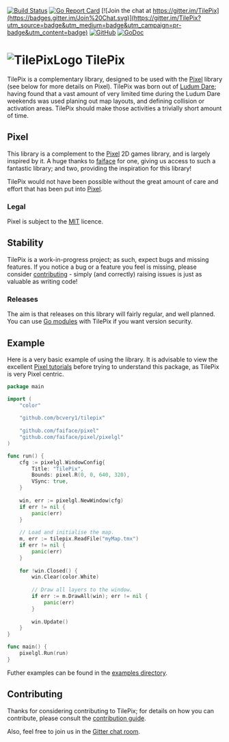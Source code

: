 [![Build Status](https://travis-ci.org/bcvery1/tilepix.svg?branch=master)](https://travis-ci.org/bcvery1/tilepix)
[![Go Report Card](https://goreportcard.com/badge/github.com/bcvery1/tilepix)](https://goreportcard.com/report/github.com/bcvery1/tilepix)
[![Join the chat at https://gitter.im/TilePix](https://badges.gitter.im/Join%20Chat.svg)](https://gitter.im/TilePix?utm_source=badge&utm_medium=badge&utm_campaign=pr-badge&utm_content=badge)
[![GitHub](https://img.shields.io/github/license/bcvery1/tilepix.svg)](https://github.com/bcvery1/tilepix/blob/master/LICENSE)
[![GoDoc](https://godoc.org/github.com/bcvery1/tilepix?status.svg)](https://godoc.org/github.com/bcvery1/tilepix)

# ![TilePixLogo](https://github.com/bcvery1/tilepix/blob/master/.github/assets/logo_small.png) TilePix
TilePix is a complementary library, designed to be used with the [Pixel](https://github.com/faiface/pixel) library (see
below for more details on Pixel).  TilePix was born out of [Ludum Dare](https://ldjam.com/); having found that a vast
amount of very limited time during the Ludum Dare weekends was used planing out map layouts, and defining collision
or activation areas.  TilePix should make those activities a trivially short amount of time. 

## Pixel
This library is a complement to the [Pixel](https://github.com/faiface/pixel) 2D games library, and is largely inspired
by it.  A huge thanks to [faiface](https://github.com/faiface) for one, giving us access to such a fantastic library;
and two, providing the inspiration for this library!

TilePix would not have been possible without the great amount of care and effort that has been put into
[Pixel](https://github.com/faiface/pixel).

### Legal
Pixel is subject to the [MIT](https://github.com/faiface/pixel/blob/master/LICENSE) licence.

## Stability
TilePix is a work-in-progress project; as such, expect bugs and missing features.  If you notice a bug or a feature you
feel is missing, please consider [contributing](https://github.com/bcvery1/tilepix/blob/master/CONTRIBUTING.md) - simply
(and correctly) raising issues is just as valuable as writing code!

### Releases
The aim is that releases on this library will fairly regular, and well planned.  You can use
[Go modules](https://github.com/golang/go/wiki/Modules) with TilePix if you want version security.

## Example
Here is a very basic example of using the library.  It is advisable to view the excellent
[Pixel tutorials](https://github.com/faiface/pixel/wiki) before trying to understand this package, as TilePix is very
Pixel centric.

```go
package main

import (
	"color"
	
	"github.com/bcvery1/tilepix"
	
	"github.com/faiface/pixel"
	"github.com/faiface/pixel/pixelgl"
)

func run() {
	cfg := pixelgl.WindowConfig{
		Title: "TilePix",
		Bounds: pixel.R(0, 0, 640, 320),
		VSync: true,
	}
	
	win, err := pixelgl.NewWindow(cfg)
	if err != nil {
		panic(err)
	}
	
	// Load and initialise the map.
	m, err := tilepix.ReadFile("myMap.tmx")
	if err != nil {
		panic(err)
	}
	
	for !win.Closed() {
		win.Clear(color.White)
		
		// Draw all layers to the window.
		if err := m.DrawAll(win); err != nil {
			panic(err)
		}
		
		win.Update()
	}
}

func main() {
	pixelgl.Run(run)
}
```

Futher examples can be found in the [examples directory](https://github.com/bcvery1/tilepix/tree/master/examples).

## Contributing
Thanks for considering contributing to TilePix; for details on how you can contribute, please consult the 
[contribution guide](https://github.com/bcvery1/tilepix/blob/master/CONTRIBUTING.md).

Also, feel free to join us in the [Gitter chat room](https://gitter.im/TilePix).

